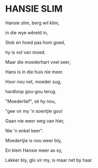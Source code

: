 # HANSIE SLIM

Hansie slim, berg wil klim,

in die wye wêreld in,

Stok en hoed pas hom goed,

hy is vol van moed.

Maar die moederhart voel seer,

Hans is in die huis nie meer.

Hoor nou net, moeder sug,

hardloop gou-gou terug.


"Moederlief", sê hy nou,

"gee vir my 'n soentjie gou!

Gaan nie weer weg van hier,

Nie 'n enkel keer".

Moedertjie is nou weer bly,

En klein Hansie meer as sy,

Lekker bly, glo vir my, is maar net by haar.

